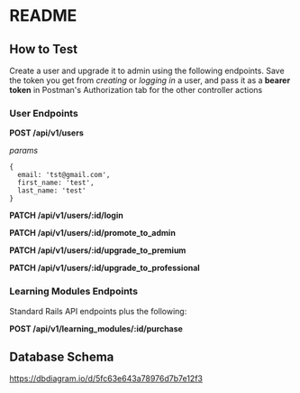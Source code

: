 # README

## How to Test
Create a user and upgrade it to admin using the following endpoints. 
Save the token you get from *creating* or *logging in* a user, and pass it as a **bearer token** in Postman's Authorization tab for the other controller actions

### User Endpoints
**POST /api/v1/users**

_params_
```
{
  email: 'tst@gmail.com',
  first_name: 'test',
  last_name: 'test'
}
```

**PATCH /api/v1/users/:id/login**

**PATCH /api/v1/users/:id/promote_to_admin**

**PATCH /api/v1/users/:id/upgrade_to_premium**

**PATCH /api/v1/users/:id/upgrade_to_professional**

### Learning Modules Endpoints
Standard Rails API endpoints plus the following:

**POST /api/v1/learning_modules/:id/purchase**

## Database Schema
https://dbdiagram.io/d/5fc63e643a78976d7b7e12f3
